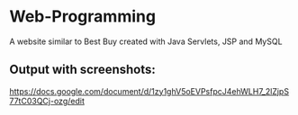 # Web-Programming
A website similar to Best Buy created with Java Servlets, JSP  and MySQL

## Output with screenshots:
https://docs.google.com/document/d/1zy1ghV5oEVPsfpcJ4ehWLH7_2lZjpS77tC03QCj-ozg/edit

